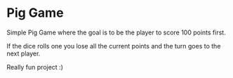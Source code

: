 # Pig Game

Simple Pig Game where the goal is to be the player to score 100 points first.

If the dice rolls one you lose all the current points and the turn goes to the next player.

Really fun project :)
